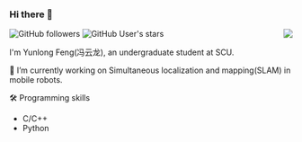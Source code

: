 ### Hi there 👋 

<a href="https://github.com/Ericsii"><img align='right' src="https://github-readme-stats.vercel.app/api?username=Ericsii&show_icons=true"></a>

![GitHub followers](https://img.shields.io/github/followers/ericsii?logo=Github) ![GitHub User's stars](https://img.shields.io/github/stars/ericsii?affiliations=OWNER%2CCOLLABORATOR&label=all%20stars&logo=Github)

I'm Yunlong Feng(冯云龙), an undergraduate student at SCU.

🔭 I’m currently working on Simultaneous localization and mapping(SLAM) in mobile robots.

🛠️ Programming skills
* C/C++
* Python
